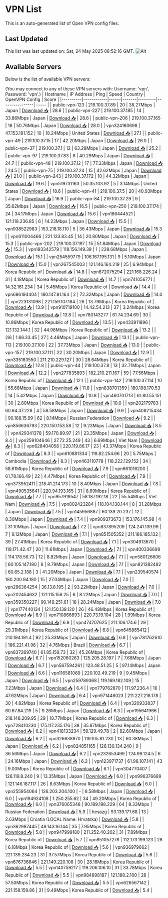 # VPN List

This is an auto-generated list of Open VPN config files.

## Last Updated

This list was last updated on: Sat, 24 May 2025 08:52:16 GMT.
![Alt](https://repobeats.axiom.co/api/embed/186b98318ef1479477931607c1ad7d823f12451f.svg "Repobeats analytics image")

## Available Servers

Below is the list of available VPN servers:

(You may connect to any of these VPN servers with: Username: 'vpn', Password: 'vpn'.)
| Hostname | IP Address | Ping | Speed | Country | OpenVPN Config | Score |
|----------|------------|------|-------|---------|----------------| ----- |
| public-vpn-123 | 219.100.37.89 | 20 | 38.27Mbps | Japan | [Download 📥](./configs/server_0_JP.ovpn) | 28.6 |
| public-vpn-227 | 219.100.37.185 | 14 | 33.86Mbps | Japan | [Download 📥](./configs/server_1_JP.ovpn) | 28.6 |
| public-vpn-206 | 219.100.37.165 | 16 | 50.76Mbps | Japan | [Download 📥](./configs/server_2_JP.ovpn) | 28.0 |
| vpn324160698 | 47.153.191.152 | 10 | 18.24Mbps | United States | [Download 📥](./configs/server_3_US.ovpn) | 27.1 |
| public-vpn-49 | 219.100.37.15 | 17 | 42.20Mbps | Japan | [Download 📥](./configs/server_4_JP.ovpn) | 26.0 |
| public-vpn-37 | 219.100.37.1 | 12 | 63.29Mbps | Japan | [Download 📥](./configs/server_5_JP.ovpn) | 25.2 |
| public-vpn-97 | 219.100.37.83 | 8 | 40.29Mbps | Japan | [Download 📥](./configs/server_6_JP.ovpn) | 24.7 |
| public-vpn-48 | 219.100.37.12 | 17 | 77.33Mbps | Japan | [Download 📥](./configs/server_7_JP.ovpn) | 24.5 |
| public-vpn-75 | 219.100.37.24 | 15 | 42.62Mbps | Japan | [Download 📥](./configs/server_8_JP.ovpn) | 21.0 |
| public-vpn-243 | 219.100.37.172 | 10 | 44.32Mbps | Japan | [Download 📥](./configs/server_9_JP.ovpn) | 19.6 |
| vpn519731163 | 50.35.103.92 | 5 | 3.14Mbps | United States | [Download 📥](./configs/server_10_US.ovpn) | 18.6 |
| public-vpn-41 | 219.100.37.5 | 20 | 40.93Mbps | Japan | [Download 📥](./configs/server_11_JP.ovpn) | 16.9 |
| public-vpn-84 | 219.100.37.29 | 9 | 35.62Mbps | Japan | [Download 📥](./configs/server_12_JP.ovpn) | 16.5 |
| public-vpn-250 | 219.100.37.174 | 24 | 34.17Mbps | Japan | [Download 📥](./configs/server_13_JP.ovpn) | 15.6 |
| vpn186444521 | 121.118.236.85 | 6 | 14.23Mbps | Japan | [Download 📥](./configs/server_14_JP.ovpn) | 15.5 |
| vpn938522983 | 153.218.18.110 | 5 | 36.43Mbps | Japan | [Download 📥](./configs/server_15_JP.ovpn) | 15.3 |
| vpn611004466 | 221.133.83.45 | 14 | 20.80Mbps | Japan | [Download 📥](./configs/server_16_JP.ovpn) | 15.3 |
| public-vpn-202 | 219.100.37.197 | 15 | 51.84Mbps | Japan | [Download 📥](./configs/server_17_JP.ovpn) | 15.3 |
| vpn193342579 | 118.156.149.39 | 1 | 238.68Mbps | Japan | [Download 📥](./configs/server_18_JP.ovpn) | 15.1 |
| vpn254559779 | 106.167.195.131 | 9 | 5.10Mbps | Japan | [Download 📥](./configs/server_19_JP.ovpn) | 15.0 |
| vpn267545003 | 121.146.164.219 | 25 | 6.94Mbps | Korea Republic of | [Download 📥](./configs/server_20_KR.ovpn) | 14.8 |
| vpn872075294 | 221.168.226.24 | 31 | 4.18Mbps | Korea Republic of | [Download 📥](./configs/server_21_KR.ovpn) | 14.7 |
| vpn741056771 | 14.32.161.234 | 34 | 5.45Mbps | Korea Republic of | [Download 📥](./configs/server_22_KR.ovpn) | 14.4 |
| vpn696194404 | 180.147.91.164 | 2 | 72.32Mbps | Japan | [Download 📥](./configs/server_23_JP.ovpn) | 14.0 |
| vpn223131098 | 221.159.107.184 | 28 | 13.79Mbps | Korea Republic of | [Download 📥](./configs/server_24_KR.ovpn) | 13.9 |
| vpn910719100 | 14.42.54.213 | 37 | 3.24Mbps | Korea Republic of | [Download 📥](./configs/server_25_KR.ovpn) | 13.8 |
| vpn780143277 | 61.74.234.69 | 30 | 10.96Mbps | Korea Republic of | [Download 📥](./configs/server_26_KR.ovpn) | 13.5 |
| vpn433911896 | 121.132.144.1 | 32 | 44.98Mbps | Korea Republic of | [Download 📥](./configs/server_27_KR.ovpn) | 13.2 |
| 2i6 | 1.66.33.45 | 27 | 4.46Mbps | Japan | [Download 📥](./configs/server_28_JP.ovpn) | 13.1 |
| public-vpn-113 | 219.100.37.100 | 22 | 37.73Mbps | Japan | [Download 📥](./configs/server_29_JP.ovpn) | 13.0 |
| public-vpn-157 | 219.100.37.111 | 22 | 30.20Mbps | Japan | [Download 📥](./configs/server_30_JP.ovpn) | 12.9 |
| vpn335183550 | 211.210.229.127 | 30 | 28.64Mbps | Korea Republic of | [Download 📥](./configs/server_31_KR.ovpn) | 12.8 |
| public-vpn-44 | 219.100.37.8 | 13 | 32.71Mbps | Japan | [Download 📥](./configs/server_32_JP.ovpn) | 12.2 |
| vpn277835893 | 182.210.211.167 | 59 | 77.56Mbps | Korea Republic of | [Download 📥](./configs/server_33_KR.ovpn) | 12.1 |
| public-vpn-142 | 219.100.37.114 | 10 | 55.68Mbps | Japan | [Download 📥](./configs/server_34_JP.ovpn) | 11.8 |
| vpn838701359 | 180.198.170.53 | 14 | 5.42Mbps | Japan | [Download 📥](./configs/server_35_JP.ovpn) | 10.8 |
| vpn460701713 | 61.80.55.151 | 30 | 2.80Mbps | Korea Republic of | [Download 📥](./configs/server_36_KR.ovpn) | 10.0 |
| vpn202179783 | 60.94.37.228 | 4 | 58.58Mbps | Japan | [Download 📥](./configs/server_37_JP.ovpn) | 9.9 |
| vpn408215434 | 90.188.15.99 | 62 | 8.14Mbps | Russian Federation | [Download 📥](./configs/server_38_RU.ovpn) | 9.2 |
| vpn856636793 | 220.150.153.58 | 12 | 9.23Mbps | Japan | [Download 📥](./configs/server_39_JP.ovpn) | 8.5 |
| vpn429341378 | 59.170.89.97 | 21 | 23.35Mbps | Japan | [Download 📥](./configs/server_40_JP.ovpn) | 8.4 |
| vpn259104646 | 27.72.25.249 | 43 | 6.69Mbps | Viet Nam | [Download 📥](./configs/server_41_VN.ovpn) | 8.3 |
| vpn628404058 | 220.119.86.17 | 23 | 43.37Mbps | Korea Republic of | [Download 📥](./configs/server_42_KR.ovpn) | 8.3 |
| vpn610881334 | 119.82.254.66 | 20 | 5.75Mbps | Cambodia | [Download 📥](./configs/server_43_KH.ovpn) | 8.3 |
| vpn463110778 | 118.222.129.152 | 34 | 58.61Mbps | Korea Republic of | [Download 📥](./configs/server_44_KR.ovpn) | 7.9 |
| vpn661016200 | 61.78.166.49 | 22 | 4.47Mbps | Korea Republic of | [Download 📥](./configs/server_45_KR.ovpn) | 7.9 |
| vpn373952411 | 218.41.214.173 | 10 | 8.40Mbps | Japan | [Download 📥](./configs/server_46_JP.ovpn) | 7.8 |
| vpn490535641 | 220.94.193.165 | 31 | 8.69Mbps | Korea Republic of | [Download 📥](./configs/server_47_KR.ovpn) | 7.7 |
| vpn957919547 | 58.187.192.18 | 22 | 55.54Mbps | Viet Nam | [Download 📥](./configs/server_48_VN.ovpn) | 7.5 |
| vpn802423284 | 118.104.138.144 | 8 | 31.28Mbps | Japan | [Download 📥](./configs/server_49_JP.ovpn) | 7.5 |
| vpn145956887 | 60.139.20.237 | 12 | 8.30Mbps | Japan | [Download 📥](./configs/server_50_JP.ovpn) | 7.4 |
| vpn909373673 | 153.176.145.98 | 4 | 31.10Mbps | Japan | [Download 📥](./configs/server_51_JP.ovpn) | 7.2 |
| vpn837895209 | 124.241.139.99 | 7 | 9.12Mbps | Japan | [Download 📥](./configs/server_52_JP.ovpn) | 7.1 |
| vpn851505352 | 211.186.185.132 | 39 | 27.41Mbps | Korea Republic of | [Download 📥](./configs/server_53_KR.ovpn) | 7.1 |
| vpn304913670 | 119.171.42.47 | 20 | 11.61Mbps | Japan | [Download 📥](./configs/server_54_JP.ovpn) | 7.1 |
| vpn400336698 | 114.178.56.73 | 12 | 8.82Mbps | Japan | [Download 📥](./configs/server_55_JP.ovpn) | 7.1 |
| vpn580126606 | 60.105.147.180 | 8 | 8.79Mbps | Japan | [Download 📥](./configs/server_56_JP.ovpn) | 7.1 |
| vpn821382482 | 60.65.2.188 | 3 | 41.20Mbps | Japan | [Download 📥](./configs/server_57_JP.ovpn) | 7.1 |
| vpn239540574 | 180.200.94.180 | 15 | 27.04Mbps | Japan | [Download 📥](./configs/server_58_JP.ovpn) | 7.0 |
| vpn296364254 | 36.13.8.195 | 2 | 93.22Mbps | Japan | [Download 📥](./configs/server_59_JP.ovpn) | 7.0 |
| vpn202454632 | 121.115.156.25 | 6 | 8.22Mbps | Japan | [Download 📥](./configs/server_60_JP.ovpn) | 7.0 |
| vpn359350227 | 90.149.251.61 | 18 | 28.24Mbps | Japan | [Download 📥](./configs/server_61_JP.ovpn) | 7.0 |
| vpn177440134 | 121.150.139.120 | 26 | 46.48Mbps | Korea Republic of | [Download 📥](./configs/server_62_KR.ovpn) | 6.9 |
| vpn710866893 | 220.73.19.104 | 28 | 1.99Mbps | Korea Republic of | [Download 📥](./configs/server_63_KR.ovpn) | 6.9 |
| vpn474707625 | 211.106.174.6 | 29 | 29.31Mbps | Korea Republic of | [Download 📥](./configs/server_64_KR.ovpn) | 6.8 |
| vpn645865412 | 210.194.191.4 | 92 | 25.33Mbps | Japan | [Download 📥](./configs/server_65_JP.ovpn) | 6.8 |
| vpn781762610 | 186.221.41.96 | 32 | 4.76Mbps | Brazil | [Download 📥](./configs/server_66_BR.ovpn) | 6.7 |
| vpn837269740 | 61.85.159.73 | 32 | 45.26Mbps | Korea Republic of | [Download 📥](./configs/server_67_KR.ovpn) | 6.7 |
| vpn152060263 | 125.205.28.197 | 7 | 7.68Mbps | Japan | [Download 📥](./configs/server_68_JP.ovpn) | 6.7 |
| vpn567594261 | 123.48.51.25 | 5 | 97.14Mbps | Japan | [Download 📥](./configs/server_69_JP.ovpn) | 6.6 |
| vpn116581069 | 220.102.49.219 | 9 | 9.45Mbps | Japan | [Download 📥](./configs/server_70_JP.ovpn) | 6.5 |
| vpn259789368 | 119.169.182.109 | 15 | 7.23Mbps | Japan | [Download 📥](./configs/server_71_JP.ovpn) | 6.4 |
| vpn779762870 | 111.97.236.4 | 16 | 47.62Mbps | Japan | [Download 📥](./configs/server_72_JP.ovpn) | 6.4 |
| vpn971446023 | 211.227.218.178 | 30 | 4.82Mbps | Korea Republic of | [Download 📥](./configs/server_73_KR.ovpn) | 6.4 |
| vpn320933837 | 60.67.84.219 | 5 | 9.26Mbps | Japan | [Download 📥](./configs/server_74_JP.ovpn) | 6.3 |
| vpn195641966 | 218.148.209.95 | 29 | 18.77Mbps | Korea Republic of | [Download 📥](./configs/server_75_KR.ovpn) | 6.3 |
| vpn728410230 | 175.117.235.176 | 38 | 35.87Mbps | Korea Republic of | [Download 📥](./configs/server_76_KR.ovpn) | 6.2 |
| vpn418133234 | 59.129.49.78 | 2 | 82.60Mbps | Japan | [Download 📥](./configs/server_77_JP.ovpn) | 6.2 |
| vpn326638970 | 119.105.81.230 | 13 | 60.38Mbps | Japan | [Download 📥](./configs/server_78_JP.ovpn) | 6.2 |
| vpn824851165 | 126.130.134.240 | 9 | 36.56Mbps | Japan | [Download 📥](./configs/server_79_JP.ovpn) | 6.2 |
| vpn232653499 | 124.99.124.5 | 6 | 24.16Mbps | Japan | [Download 📥](./configs/server_80_JP.ovpn) | 6.2 |
| vpn123971737 | 61.98.107.141 | 43 | 9.00Mbps | Korea Republic of | [Download 📥](./configs/server_81_KR.ovpn) | 6.1 |
| vpn304770407 | 126.119.8.240 | 9 | 13.35Mbps | Japan | [Download 📥](./configs/server_82_JP.ovpn) | 6.0 |
| vpn996376689 | 121.146.187.117 | 26 | 8.63Mbps | Korea Republic of | [Download 📥](./configs/server_83_KR.ovpn) | 6.0 |
| vpn255954064 | 126.203.204.100 | - | 8.58Mbps | Japan | [Download 📥](./configs/server_84_JP.ovpn) | 6.0 |
| vpn194924108 | 1.250.255.62 | 34 | 49.20Mbps | Korea Republic of | [Download 📥](./configs/server_85_KR.ovpn) | 6.0 |
| vpn376065348 | 90.189.198.229 | 64 | 8.33Mbps | Russian Federation | [Download 📥](./configs/server_86_RU.ovpn) | 5.9 |
| hesazg | 93.139.171.68 | 13 | 2.63Mbps | Croatia (LOCAL Name: Hrvatska) | [Download 📥](./configs/server_87_HR.ovpn) | 5.8 |
| vpn362987445 | 49.143.16.144 | 35 | 7.95Mbps | Korea Republic of | [Download 📥](./configs/server_88_KR.ovpn) | 5.8 |
| vpn947999180 | 211.252.40.202 | 31 | 7.89Mbps | Korea Republic of | [Download 📥](./configs/server_89_KR.ovpn) | 5.7 |
| vpn851057278 | 112.173.199.123 | 28 | 6.18Mbps | Korea Republic of | [Download 📥](./configs/server_90_KR.ovpn) | 5.6 |
| vpn936979662 | 221.139.234.23 | 31 | 37.57Mbps | Korea Republic of | [Download 📥](./configs/server_91_KR.ovpn) | 5.6 |
| vpn676736646 | 221.149.220.108 | 30 | 28.16Mbps | Korea Republic of | [Download 📥](./configs/server_92_KR.ovpn) | 5.5 |
| vpn140759217 | 119.206.106.10 | 31 | 33.78Mbps | Korea Republic of | [Download 📥](./configs/server_93_KR.ovpn) | 5.5 |
| vpn984898187 | 121.188.2.100 | 28 | 57.50Mbps | Korea Republic of | [Download 📥](./configs/server_94_KR.ovpn) | 5.5 |
| vpn626567142 | 221.158.159.86 | 31 | 9.49Mbps | Korea Republic of | [Download 📥](./configs/server_95_KR.ovpn) | 5.4 |
